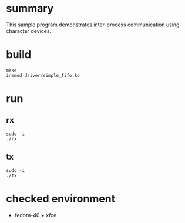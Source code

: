 # summary

This sample program demonstrates inter-process communication using character devices.

# build
```
make
insmod driver/simple_fifo.ko
```

# run

## rx
```
sudo -i
./rx
```

## tx
```
sudo -i
./tx
```

# checked environment

- fedora-40 + xfce

